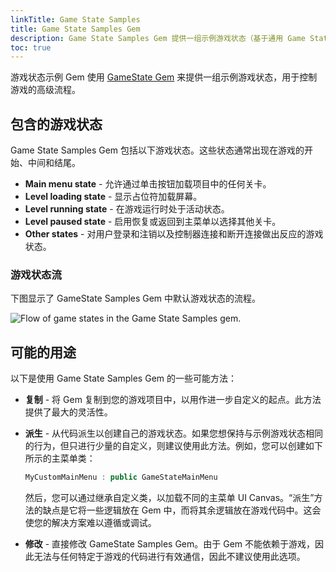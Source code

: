 ```yaml
---
linkTitle: Game State Samples
title: Game State Samples Gem
description: Game State Samples Gem 提供一组示例游戏状态（基于通用 Game State Gem 构建），包括主要用户选择、主菜单、关卡加载、关卡运行和关卡暂停。
toc: true
---
```


游戏状态示例 Gem 使用 [GameState Gem](/docs/user-guide/gems/reference/gameplay/game-state) 来提供一组示例游戏状态，用于控制游戏的高级流程。

## 包含的游戏状态

Game State Samples Gem 包括以下游戏状态。这些状态通常出现在游戏的开始、中间和结尾。

* **Main menu state** - 允许通过单击按钮加载项目中的任何关卡。
* **Level loading state** - 显示占位符加载屏幕。
* **Level running state** - 在游戏运行时处于活动状态。
* **Level paused state** - 启用恢复或返回到主菜单以选择其他关卡。
* **Other states** - 对用户登录和注销以及控制器连接和断开连接做出反应的游戏状态。

### 游戏状态流

下图显示了 GameState Samples Gem 中默认游戏状态的流程。

![Flow of game states in the Game State Samples gem.](/images/user-guide/gems/gems-system-gem-game-state-samples-2.png)

## 可能的用途

以下是使用 Game State Samples Gem 的一些可能方法：

* **复制** - 将 Gem 复制到您的游戏项目中，以用作进一步自定义的起点。此方法提供了最大的灵活性。

* **派生** - 从代码派生以创建自己的游戏状态。如果您想保持与示例游戏状态相同的行为，但只进行少量的自定义，则建议使用此方法。例如，您可以创建如下所示的主菜单类：

  ```c++
  MyCustomMainMenu : public GameStateMainMenu
  ```

  然后，您可以通过继承自定义类，以加载不同的主菜单 UI Canvas。“派生”方法的缺点是它将一些逻辑放在 Gem 中，而将其余逻辑放在游戏代码中。这会使您的解决方案难以遵循或调试。

* **修改** - 直接修改 GameState Samples Gem。由于 Gem 不能依赖于游戏，因此无法与任何特定于游戏的代码进行有效通信，因此不建议使用此选项。
